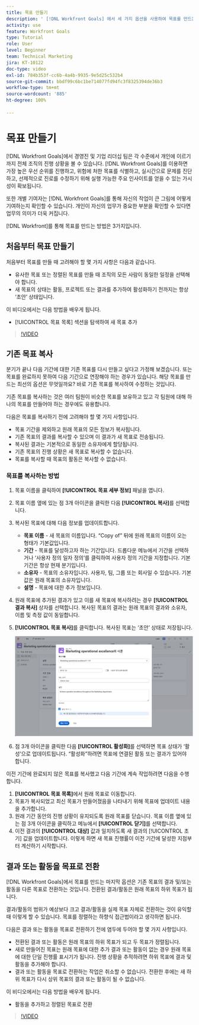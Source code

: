 ```yaml
---
title: 목표 만들기
description: ' [!DNL Workfront Goals] 에서 세 가지 옵션을 사용하여 목표를 만드는 방법을 알아봅니다.'
activity: use
feature: Workfront Goals
type: Tutorial
role: User
level: Beginner
team: Technical Marketing
jira: KT-10122
doc-type: video
exl-id: 784b353f-cc6b-4a4b-9935-9e5d25c532b4
source-git-commit: bbdf99c6bc1be714077fd94fc3f8325394de36b3
workflow-type: tm+mt
source-wordcount: '885'
ht-degree: 100%

---
```


# 목표 만들기

[!DNL Workfront Goals]에서 경영진 및 기업 리더십 팀은 각 수준에서 개인에 이르기까지 전체 조직의 진행 상황을 볼 수 있습니다. [!DNL Workfront Goals]를 이용하면 가장 높은 우선 순위를 진행하고, 위험에 처한 목표를 식별하고, 실시간으로 문제를 진단하고, 선제적으로 진로를 수정하기 위해 실행 가능한 주요 인사이트를 얻을 수 있는 가시성이 확보됩니다.

또한 개별 기여자는 [!DNL Workfront Goals]를 통해 자신의 작업이 큰 그림에 어떻게 기여하는지 확인할 수 있습니다. 개인이 자신의 업무가 중요한 부분을 확인할 수 있다면 업무의 의미가 더욱 커집니다.

[!DNL Workfront]를 통해 목표를 만드는 방법은 3가지입니다.

## 처음부터 목표 만들기

처음부터 목표를 만들 때 고려해야 할 몇 가지 사항은 다음과 같습니다.

* 유사한 목표 또는 정렬된 목표를 만들 때 조직의 모든 사람이 동일한 일정을 선택해야 합니다.
* 새 목표의 상태는 활동, 프로젝트 또는 결과를 추가하여 활성화하기 전까지는 항상 ‘초안’ 상태입니다.

이 비디오에서는 다음 방법을 배우게 됩니다.

* [!UICONTROL 목표 목록] 섹션을 탐색하여 새 목표 추가

>[!VIDEO](https://video.tv.adobe.com/v/3412621/?quality=12&learn=on&enablevpops=1&captions=kor)

## 기존 목표 복사

분기가 끝나 다음 기간에 대한 기존 목표를 다시 만들고 싶다고 가정해 보겠습니다. 또는 목표를 완료하지 못하여 다음 기간으로 연장해야 하는 경우가 있습니다. 해당 목표를 만드는 최선의 옵션은 무엇일까요? 바로 기존 목표를 복사하여 수정하는 것입니다.

기존 목표를 복사하는 것은 여러 팀원이 비슷한 목표를 보유하고 있고 각 팀원에 대해 하나의 목표를 만들어야 하는 경우에도 유용합니다.

다음은 목표를 복사하기 전에 고려해야 할 몇 가지 사항입니다.

* 목표 기간을 제외하고 원래 목표의 모든 정보가 복사됩니다.
* 기존 목표의 결과를 복사할 수 있으며 이 결과가 새 목표로 전송됩니다.
* 복사된 결과는 기본적으로 동일한 소유자에게 할당됩니다.
* 기존 목표의 진행 상황은 새 목표로 복사할 수 없습니다.
* 목표를 복사할 때 목표의 활동은 복사할 수 없습니다.

### 목표를 복사하는 방법

1. 목표 이름을 클릭하여 **[!UICONTROL 목표 세부 정보]** 패널을 엽니다.
1. 목표 이름 옆에 있는 점 3개 아이콘을 클릭한 다음 **[!UICONTROL 복사]**&#x200B;를 선택합니다.
1. 복사된 목표에 대해 다음 정보를 업데이트합니다.
   * **목표 이름** - 새 목표의 이름입니다. “Copy of” 뒤에 원래 목표의 이름이 오는 형태가 기본값입니다.
   * **기간** - 목표를 달성하고자 하는 기간입니다. 드롭다운 메뉴에서 기간을 선택하거나 ‘사용자 정의 일자 정의’를 클릭하여 사용자 정의 기간을 지정합니다. 기본 기간은 항상 현재 분기입니다.
   * **소유자** - 목표의 소유자입니다. 사용자, 팀, 그룹 또는 회사일 수 있습니다. 기본값은 원래 목표의 소유자입니다.
   * **설명** - 목표에 대한 추가 정보입니다.

1. 원래 목표에 추가된 결과가 있고 이를 새 목표에 복사하려는 경우 **[!UICONTROL 결과 복사]** 상자를 선택합니다. 복사된 목표의 결과는 원래 목표의 결과와 소유자, 이름 및 측정 값이 동일합니다.

1. **[!UICONTROL 목표 복사]**&#x200B;를 클릭합니다. 복사된 목표는 ‘초안’ 상태로 저장됩니다.

   ![[!DNL Workfront Goals]의 [!UICONTROL 목표 세부 정보] 패널에서 [!UICONTROL 복사] 옵션이 표시된 이미지](assets/03-workfront-goals-copy-a-goal.png)

1. 점 3개 아이콘을 클릭한 다음 **[!UICONTROL 활성화]**&#x200B;를 선택하면 목표 상태가 ‘활성’으로 업데이트됩니다. “활성화”하려면 목표에 연결된 활동 또는 결과가 있어야 합니다.

이전 기간에 완료되지 않은 목표를 복사했고 다음 기간에 계속 작업하려면 다음을 수행합니다.

1. **[!UICONTROL 목표 목록]**&#x200B;에서 원래 목표로 이동합니다.
1. 목표가 복사되었고 최신 목표가 만들어졌음을 나타내기 위해 목표에 업데이트 내용을 추가합니다.
1. 원래 기간 동안의 진행 상황이 유지되도록 원래 목표를 닫습니다. 목표 이름 옆에 있는 점 3개 아이콘을 클릭하고 메뉴에서 **[!UICONTROL 닫기]**&#x200B;를 선택합니다.
1. 이전 결과의 **[!UICONTROL 대상]** 값과 일치하도록 새 결과의 [!UICONTROL 초기] 값을 업데이트합니다. 이렇게 하면 새 목표 진행률이 이전 기간에 달성한 지점부터 계산하기 시작합니다.

## 결과 또는 활동을 목표로 전환

[!DNL Workfront Goals]에서 목표를 만드는 마지막 옵션은 기존 목표의 결과 및/또는 활동을 다른 목표로 전환하는 것입니다. 전환된 결과/활동은 원래 목표의 하위 목표가 됩니다.

결과/활동의 범위가 예상보다 크고 결과/활동을 실제 목표 자체로 전환하는 것이 유익할 때 이렇게 할 수 있습니다. 목표를 정렬하는 하향식 접근법이라고 생각하면 됩니다.

다음은 결과 또는 활동을 목표로 전환하기 전에 염두에 두어야 할 몇 가지 사항입니다.

* 전환된 결과 또는 활동은 원래 목표의 하위 목표가 되고 두 목표가 정렬됩니다.
* 새로 만들어진 목표는 원래 목표에 대한 추가 결과 또는 활동이 없는 경우 원래 목표에 대한 단일 진행률 표시기가 됩니다. 진행 상황을 추적하려면 하위 목표에 결과 및 활동을 추가해야 합니다.
* 결과 또는 활동을 목표로 전환하는 작업은 취소할 수 없습니다. 전환한 후에는 새 하위 목표가 다시 상위 목표의 결과 또는 활동이 될 수 없습니다.

이 비디오에서는 다음 방법을 배우게 됩니다.

* 활동을 추가하고 정렬된 목표로 전환

>[!VIDEO](https://video.tv.adobe.com/v/3416526/?quality=12&learn=on&enablevpops=1&captions=kor)

